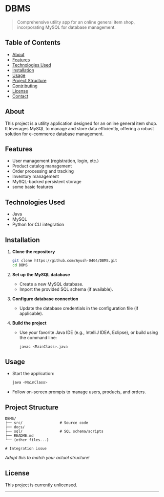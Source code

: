 # DBMS

> Comprehensive utility app for an online general item shop, incorporating MySQL for database management.

## Table of Contents

- [About](#about)
- [Features](#features)
- [Technologies Used](#technologies-used)
- [Installation](#installation)
- [Usage](#usage)
- [Project Structure](#project-structure)
- [Contributing](#contributing)
- [License](#license)
- [Contact](#contact)

## About

This project is a utility application designed for an online general item shop.
It leverages MySQL to manage and store data efficiently, offering a robust solution for e-commerce database management.

## Features

- User management (registration, login, etc.)
- Product catalog management
- Order processing and tracking
- Inventory management
- MySQL-backed persistent storage
- some basic features

## Technologies Used

- Java
- MySQL
- Python for CLI integration

## Installation

1. **Clone the repository**
   ```sh
   git clone https://github.com/Ayush-0404/DBMS.git
   cd DBMS
   ```

2. **Set up the MySQL database**
   - Create a new MySQL database.
   - Import the provided SQL schema (if available).

3. **Configure database connection**
   - Update the database credentials in the configuration file (if applicable).

4. **Build the project**
   - Use your favorite Java IDE (e.g., IntelliJ IDEA, Eclipse), or build using the command line:
     ```sh
     javac <MainClass>.java
     ```

## Usage

- Start the application:
  ```sh
  java <MainClass>
  ```
- Follow on-screen prompts to manage users, products, and orders.

## Project Structure

```
DBMS/
├── src/                 # Source code
├── docs/               
├── sql/                 # SQL schema/scripts 
├── README.md
└── (other files...)

# Integration issue
```
_Adapt this to match your actual structure!_

## License
This project is currently unlicensed.

---

